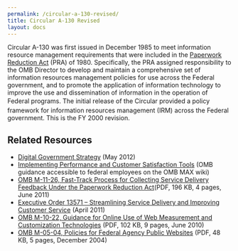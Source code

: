 ```yaml
---
permalink: /circular-a-130-revised/
title: Circular A-130 Revised
layout: docs
---
```


Circular A-130 was first issued in December 1985 to meet information resource management requirements that were included in the [Paperwork Reduction Act](https://en.wikipedia.org/wiki/Paperwork_Reduction_Act "Paperwork Reduction Act") (PRA) of 1980. Specifically, the PRA assigned responsibility to the OMB Director to develop and maintain a comprehensive set of information resources management policies for use across the Federal government, and to promote the application of information technology to improve the use and dissemination of information in the operation of Federal programs.<span style="font-size: 13.3333px;line-height: 22.2222px">  </span>The initial release of the Circular provided a policy framework for information resources management (IRM) across the Federal government.  This is the FY 2000 revision.

## Related Resources

  * [Digital Government Strategy](http://www.whitehouse.gov/sites/default/files/omb/egov/digital-government/digital-government.html) (May 2012)
  * [Implementing Performance and Customer Satisfaction Tools](https://max.omb.gov/community/download/attachments/636161243/8_2_DGS_Implementation_Instructions_v_final.docx?version=1&modificationDate=1350935840136) (OMB guidance accessible to federal employees on the OMB MAX wiki)
  * [OMB M-11-26, Fast-Track Process for Collecting Service Delivery Feedback Under the Paperwork Reduction Act](http://www.whitehouse.gov/sites/default/files/omb/memoranda/2011/m11-26.pdf)(PDF, 196 KB, 4 pages, June 2011)
  * [Executive Order 13571 – Streamlining Service Delivery and Improving Customer Service](http://www.whitehouse.gov/the-press-office/2011/04/27/executive-order-streamlining-service-delivery-and-improving-customer-ser) (April 2011)
  * [OMB M-10-22, Guidance for Online Use of Web Measurement and Customization Technologies](http://www.whitehouse.gov/sites/default/files/omb/assets/memoranda_2010/m10-22.pdf) (PDF, 102 KB, 9 pages, June 2010)
  * [OMB M-05-04, Policies for Federal Agency Public Websites](http://www.whitehouse.gov/sites/default/files/omb/memoranda/fy2005/m05-04.pdf) (PDF, 48 KB, 5 pages, December 2004)